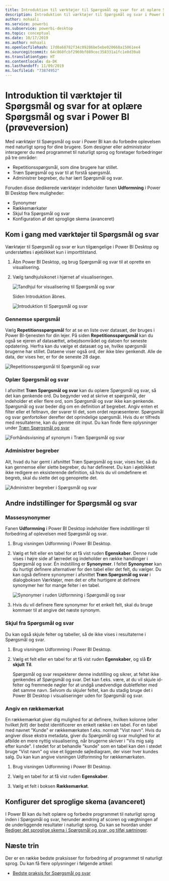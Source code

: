 ```yaml
---
title: Introduktion til værktøjer til Spørgsmål og svar for at oplære Spørgsmål og svar i Power BI (prøveversion)
description: Introduktion til værktøjer til Spørgsmål og svar i Power BI
author: mohaali
ms.service: powerbi
ms.subservice: powerbi-desktop
ms.topic: conceptual
ms.date: 10/17/2019
ms.author: mohaali
ms.openlocfilehash: 17d0a68782f34c09286be5ebe020668a15061ee4
ms.sourcegitcommit: 64c860fcbf2969bf089cec358331a1fc1e0d39a8
ms.translationtype: HT
ms.contentlocale: da-DK
ms.lasthandoff: 11/09/2019
ms.locfileid: "73874952"
---
```

# <a name="intro-to-qa-tooling-to-train-power-bi-qa-preview"></a>Introduktion til værktøjer til Spørgsmål og svar for at oplære Spørgsmål og svar i Power BI (prøveversion)

Med *værktøjer* til Spørgsmål og svar i Power BI kan du forbedre oplevelsen med naturligt sprog for dine brugere. Som designer eller administrator interagerer du med programmet til naturligt sprog og foretager forbedringer på tre områder: 

- Repetitionsspørgsmål, som dine brugere har stillet.
- Træn Spørgsmål og svar til at forstå spørgsmål.
- Administrer begreber, du har lært Spørgsmål og svar.

Foruden disse dedikerede værktøjer indeholder fanen **Udformning** i Power BI Desktop flere muligheder:  

- Synonymer
- Rækkemærkater
- Skjul fra Spørgsmål og svar
- Konfiguration af det sproglige skema (avanceret)

## <a name="get-started-with-qa-tooling"></a>Kom i gang med værktøjer til Spørgsmål og svar

Værktøjer til Spørgsmål og svar er kun tilgængelige i Power BI Desktop og understøttes i øjeblikket kun i importtilstand.

1. Åbn Power BI Desktop, og brug Spørgsmål og svar til at oprette en visualisering. 
2. Vælg tandhjulsikonet i hjørnet af visualiseringen. 

    ![Tandhjul for visualisering til Spørgsmål og svar](media/qna-visual-gear.png)

    Siden Introduktion åbnes.  

    ![Introduktion til Spørgsmål og svar](media/qna-tooling-dialog.png)

### <a name="review-questions"></a>Gennemse spørgsmål

Vælg **Repetitionsspørgsmål** for at se en liste over datasæt, der bruges i Power BI-tjenesten for din lejer. På siden **Repetitionsspørgsmål** kan du også se ejeren af datasættet, arbejdsområdet og datoen for seneste opdatering. Herfra kan du vælge et datasæt og se, hvilke spørgsmål brugerne har stillet. Dataene viser også ord, der ikke blev genkendt. Alle de data, der vises her, er for de seneste 28 dage.

![Repetitionsspørgsmål til Spørgsmål og svar](media/qna-tooling-review-questions.png)

### <a name="teach-qa"></a>Oplær Spørgsmål og svar

I afsnittet **Træn Spørgsmål og svar** kan du oplære Spørgsmål og svar, så det kan genkende ord. Du begynder ved at skrive et spørgsmål, der indeholder et eller flere ord, som Spørgsmål og svar ikke kan genkende. Spørgsmål og svar beder dig om en definition af begrebet. Angiv enten et filter eller et feltnavn, der svarer til det, som ordet repræsenterer. Spørgsmål og svar genfortolker derefter det oprindelige spørgsmål. Hvis du er tilfreds med resultaterne, kan du gemme dit input. Du kan finde flere oplysninger under [Træn Spørgsmål og svar](q-and-a-tooling-teach-q-and-a.md)

![Forhåndsvisning af synonym i Træn Spørgsmål og svar](media/qna-tooling-teach-fixpreview.png)

### <a name="manage-terms"></a>Administrer begreber

Alt, hvad du har gemt i afsnittet Træn Spørgsmål og svar, vises her, så du kan gennemse eller slette begreber, du har defineret. Du kan i øjeblikket ikke redigere en eksisterende definition, så hvis du vil omdefinere et begreb, skal du slette det og genoprette det.

![Administrer begreber i Spørgsmål og svar](media/qna-manage-terms.png)

## <a name="other-qa-settings"></a>Andre indstillinger for Spørgsmål og svar

### <a name="bulk-synonyms"></a>Massesynonymer

Fanen **Udformning** i Power BI Desktop indeholder flere indstillinger til forbedring af oplevelsen med Spørgsmål og svar. 

1. Brug visningen Udformning i Power BI Desktop.

2. Vælg et felt eller en tabel for at få vist ruden **Egenskaber**.  Denne rude vises i højre side af lærredet og indeholder en række handlinger i Spørgsmål og svar. Én indstilling er **Synonymer**. I feltet **Synonymer** kan du hurtigt definere alternativer for den tabel eller det felt, du vælger. Du kan også definere synonymer i afsnittet **Træn Spørgsmål og svar** i dialogboksen Værktøjer, men det er ofte hurtigere at definere synonymer her for mange felter i en tabel.

    ![Synonymer i ruden Udformning i Spørgsmål og svar](media/qna-modelling-pane-synonyms.png)

3. Hvis du vil definere flere synonymer for et enkelt felt, skal du bruge kommaer til at angive det næste synonym.

### <a name="hide-from-qa"></a>Skjul fra Spørgsmål og svar

Du kan også skjule felter og tabeller, så de ikke vises i resultaterne i Spørgsmål og svar. 

1. Brug visningen Udformning i Power BI Desktop.

2. Vælg et felt eller en tabel for at få vist ruden **Egenskaber**, og slå **Er skjult** **Til**.

    Spørgsmål og svar respekterer denne indstilling og sikrer, at feltet ikke genkendes af Spørgsmål og svar. Det kan f.eks. være, at du vil skjule id-felter og fremmede nøgler for at undgå unødvendige dubletfelter med det samme navn. Selvom du skjuler feltet, kan du stadig bruge det i Power BI Desktop i visualiseringer uden for Spørgsmål og svar.

### <a name="set-a-row-label"></a>Angiv en rækkemærkat

En rækkemærkat giver dig mulighed for at definere, hvilken kolonne (eller hvilket *felt*) der bedst identificerer en enkelt række i en tabel. For en tabel med navnet "Kunde" er rækkemærkaten f.eks. normalt "Vist navn". Hvis du angiver disse ekstra metadata, giver du Spørgsmål og svar mulighed for at afbilde en mere nyttig visualisering, når brugerne skriver i "Vis mig salg efter kunde". I stedet for at behandle "kunde" som en tabel kan den i stedet bruge "Vist navn" og vise et liggende søjlediagram, der viser hver kundes salg. Du kan kun angive visningen Udformning for rækkemærkaten. 

1. Brug visningen Udformning i Power BI Desktop.

2. Vælg en tabel for at få vist ruden **Egenskaber**.

3. Vælg et felt i boksen **Rækkemærkat**.

## <a name="configure-the-linguistic-schema-advanced"></a>Konfigurer det sproglige skema (avanceret)

I Power BI kan du helt oplære og forbedre programmet til naturligt sprog inden i Spørgsmål og svar, herunder ændring af scoren og vægtningen af de underliggende resultater i naturligt sprog. Du kan se hvordan under [Rediger det sproglige skema i Spørgsmål og svar, og tilføj sætninger](q-and-a-tooling-advanced.md).

## <a name="next-steps"></a>Næste trin

Der er en række bedste praksisser for forbedring af programmet til naturligt sprog. Du kan få flere oplysninger i følgende artikel:

* [Bedste praksis for Spørgsmål og svar](q-and-a-best-practices.md)
